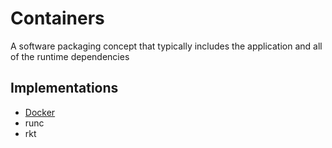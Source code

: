Containers
==========

A software packaging concept that typically includes the application and all of the runtime dependencies


Implementations
---------------

  * [Docker](docker.md)
  * runc
  * rkt
